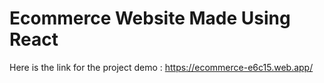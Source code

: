 # Ecommerce Website Made Using React 
Here is the link for the project demo : https://ecommerce-e6c15.web.app/
